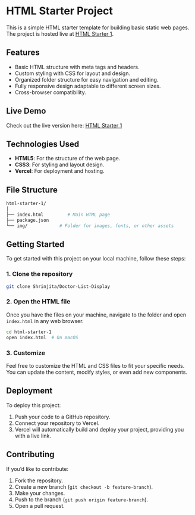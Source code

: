 # HTML Starter Project

This is a simple HTML starter template for building basic static web pages. The project is hosted live at [HTML Starter 1](https://html-starter-1.vercel.app/).

## Features

- Basic HTML structure with meta tags and headers.
- Custom styling with CSS for layout and design.
- Organized folder structure for easy navigation and editing.
- Fully responsive design adaptable to different screen sizes.
- Cross-browser compatibility.

## Live Demo

Check out the live version here: [HTML Starter 1](https://html-starter-1.vercel.app/)

## Technologies Used

- **HTML5**: For the structure of the web page.
- **CSS3**: For styling and layout design.
- **Vercel**: For deployment and hosting.

## File Structure

```bash
html-starter-1/
│
├── index.html         # Main HTML page
├── package.json
└── img/            # Folder for images, fonts, or other assets
```

## Getting Started

To get started with this project on your local machine, follow these steps:

### 1. Clone the repository

```bash
git clone Shrinjita/Doctor-List-Display
```

### 2. Open the HTML file

Once you have the files on your machine, navigate to the folder and open `index.html` in any web browser.

```bash
cd html-starter-1
open index.html  # On macOS
```

### 3. Customize

Feel free to customize the HTML and CSS files to fit your specific needs. You can update the content, modify styles, or even add new components.

## Deployment

To deploy this project:

1. Push your code to a GitHub repository.
2. Connect your repository to Vercel.
3. Vercel will automatically build and deploy your project, providing you with a live link.

## Contributing

If you’d like to contribute:

1. Fork the repository.
2. Create a new branch (`git checkout -b feature-branch`).
3. Make your changes.
4. Push to the branch (`git push origin feature-branch`).
5. Open a pull request.
